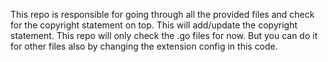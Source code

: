 This repo is responsible for going through all the provided files and check for the copyright statement on top. This will add/update the copyright statement. 
This repo will only check the .go files for now. But you can do it for other files also by changing the extension config in this code.
